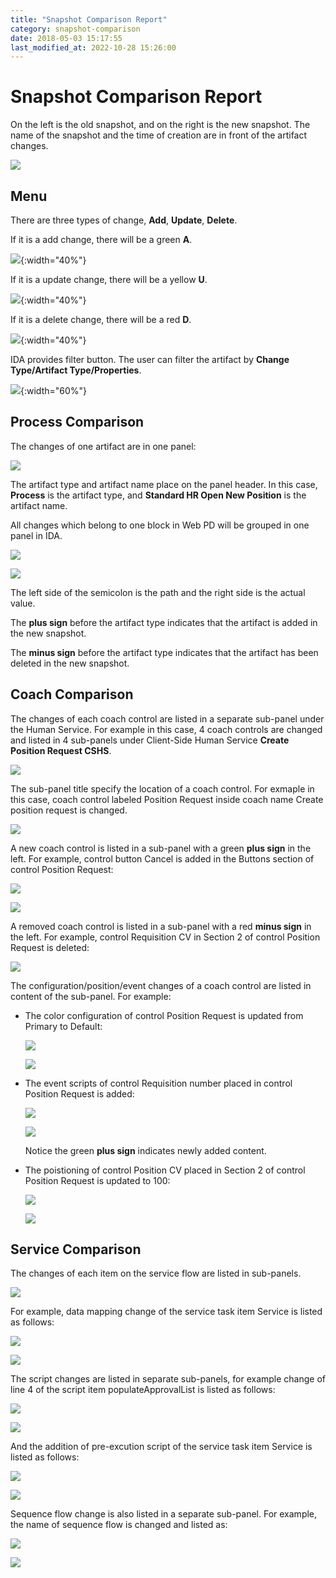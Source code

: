 ```yaml
---
title: "Snapshot Comparison Report"
category: snapshot-comparison
date: 2018-05-03 15:17:55
last_modified_at: 2022-10-28 15:26:00
---
```


# Snapshot Comparison Report

On the left is the old snapshot, and on the right is the new snapshot. The name of the snapshot and the time of creation are in front of the artifact changes.

![][snanshot-comparison-name-of-snapshot]


## Menu

There are three types of change,  **Add**,  **Update**,  **Delete**.

If it is a add change, there will be a green **A**.

![][merge-report-menu-add]{:width="40%"}

If it is a update change, there will be a yellow **U**.

![][merge-report-menu-update]{:width="40%"}

If it is a delete change, there will be a red **D**.

![][merge-report-menu-delete]{:width="40%"}

IDA provides filter button. The user can filter the artifact by **Change Type/Artifact Type/Properties**.

![][merge-report-menu-filter]{:width="60%"}


## Process Comparison
The changes of one artifact are in one panel:

![][snapshot-comparison-artifact-changes]

The artifact type and artifact name place on the panel header. In this case, **Process** is the artifact type, and **Standard HR Open New Position** is the artifact name.

All changes which belong to one block in Web PD will be grouped in one panel in IDA.

![][bpm-changes]

![][change-in-ida]

The left side of the semicolon is the path and the right side is the actual value.

The **plus sign** before the artifact type indicates that the artifact is added in the new snapshot.

The **minus sign** before the artifact type indicates that the artifact has been deleted in the new snapshot.

## Coach Comparison

The changes of each coach control are listed in a separate sub-panel under the Human Service. For example in this case, 4 coach controls are changed and listed in 4 sub-panels under Client-Side Human Service **Create Position Request CSHS**.

![][snapshot-comparison-coach-changes]

The sub-panel title specify the location of a coach control. For exmaple in this case, coach control labeled Position Request inside coach name Create position request is changed.

![][snapshot-comparison-coach-control-changes]

A new coach control is listed in a sub-panel with a green **plus sign** in the left. For example, control button Cancel is added in the Buttons section of control Position Request:

![][snapshot-comparison-coach-control-added-webpd]

![][snapshot-comparison-coach-control-added]

A removed coach control is listed in a sub-panel with a red **minus sign** in the left. For example, control Requisition CV in Section 2 of control Position Request is deleted:

![][snapshot-comparison-coach-control-deleted]

The configuration/position/event changes of a coach control are listed in content of the sub-panel. For example:

- The color configuration of control Position Request is updated from Primary to Default:

  ![][snapshot-comparison-coach-control-config-changes-webpd]

  ![][snapshot-comparison-coach-control-config-changes]

- The event scripts of control Requisition number placed in control Position Request is added: 

  ![][snapshot-comparison-coach-control-event-changes-webpd]

  ![][snapshot-comparison-coach-control-event-changes]

  Notice the green **plus sign** indicates newly added content.

- The poistioning of control Position CV placed in Section 2 of control Position Request is updated to 100:
 
  ![][snapshot-comparison-coach-control-positioning-changes-webpd]

  ![][snapshot-comparison-coach-control-positioning-changes]

## Service Comparison

The changes of each item on the service flow are listed in sub-panels.

  ![][snapshot-comparison-sf-changes]

For example, data mapping change of the service task item Service is listed as follows:

  ![][snapshot-comparison-sf-mapping-changes-webpd]
 
  ![][snapshot-comparison-sf-mapping-changes]

The script changes are listed in separate sub-panels, for example change of line 4 of the script item populateApprovalList is listed as follows:

  ![][snapshot-comparison-sf-script-changes-webpd]
 
  ![][snapshot-comparison-sf-script-changes]
  
And the addition of pre-excution script of the service task item Service is listed as follows:

  ![][snapshot-comparison-sf-prescript-changes-webpd]
 
  ![][snapshot-comparison-sf-prescript-changes]

Sequence flow change is also listed in a separate sub-panel. For example, the name of sequence flow is changed and listed as:

  ![][snapshot-comparison-sf-sequence-changes-webpd]
 
  ![][snapshot-comparison-sf-sequence-changes]



[bpm-changes]: ../images/snapshot-comparison/bpm-changes.png
[change-in-ida]: ../images/snapshot-comparison/change-in-ida.png
[snapshot-comparison-artifact-changes]: ../images/snapshot-comparison/snapshot-comparison-artifact-changes.png
[merge-report-menu-add]: ../images/snapshot-comparison/merge-report-menu-add.png
[merge-report-menu-update]: ../images/snapshot-comparison/merge-report-menu-update.png
[merge-report-menu-delete]: ../images/snapshot-comparison/merge-report-menu-delete.png
[merge-report-menu-filter]: ../images/snapshot-comparison/merge-report-menu-filter.png
[snapshot-comparison-report]: ../images/snapshot-comparison/snapshot-comparison-report.png
[snanshot-comparison-name-of-snapshot]: ../images/snapshot-comparison/snanshot-comparison-name-of-snapshot.png
[snapshot-comparison-coach-changes]: ../images/snapshot-comparison/snapshot-comparison-coach-changes.png
[snapshot-comparison-coach-control-changes]: ../images/snapshot-comparison/snapshot-comparison-coach-control-changes.png
[snapshot-comparison-coach-control-config-changes]: ../images/snapshot-comparison/snapshot-comparison-coach-control-config-changes.png
[snapshot-comparison-coach-control-config-changes-webpd]: ../images/snapshot-comparison/snapshot-comparison-coach-control-config-changes-webpd.png
[snapshot-comparison-coach-control-event-changes]: ../images/snapshot-comparison/snapshot-comparison-coach-control-event-changes.png
[snapshot-comparison-coach-control-event-changes-webpd]: ../images/snapshot-comparison/snapshot-comparison-coach-control-event-changes-webpd.png
[snapshot-comparison-coach-control-positioning-changes]: ../images/snapshot-comparison/snapshot-comparison-coach-control-positioning-changes.png
[snapshot-comparison-coach-control-positioning-changes-webpd]: ../images/snapshot-comparison/snapshot-comparison-coach-control-positioning-changes-webpd.png
[snapshot-comparison-coach-control-added]: ../images/snapshot-comparison/snapshot-comparison-coach-control-added.png
[snapshot-comparison-coach-control-added-webpd]: ../images/snapshot-comparison/snapshot-comparison-coach-control-added-webpd.png
[snapshot-comparison-coach-control-deleted]: ../images/snapshot-comparison/snapshot-comparison-coach-control-deleted.png
[snapshot-comparison-sf-changes]: ../images/snapshot-comparison/snapshot-comparison-sf-changes.png
[snapshot-comparison-sf-script-changes]: ../images/snapshot-comparison/snapshot-comparison-sf-script-changes.png
[snapshot-comparison-sf-script-changes-webpd]: ../images/snapshot-comparison/snapshot-comparison-sf-script-changes-webpd.png
[snapshot-comparison-sf-prescript-changes]: ../images/snapshot-comparison/snapshot-comparison-sf-prescript-changes.png
[snapshot-comparison-sf-prescript-changes-webpd]: ../images/snapshot-comparison/snapshot-comparison-sf-prescript-changes-webpd.png
[snapshot-comparison-sf-sequence-changes]: ../images/snapshot-comparison/snapshot-comparison-sf-sequence-changes.png
[snapshot-comparison-sf-sequence-changes-webpd]: ../images/snapshot-comparison/snapshot-comparison-sf-sequence-changes-webpd.png
[snapshot-comparison-sf-mapping-changes]: ../images/snapshot-comparison/snapshot-comparison-sf-mapping-changes.png
[snapshot-comparison-sf-mapping-changes-webpd]: ../images/snapshot-comparison/snapshot-comparison-sf-mapping-changes-webpd.png